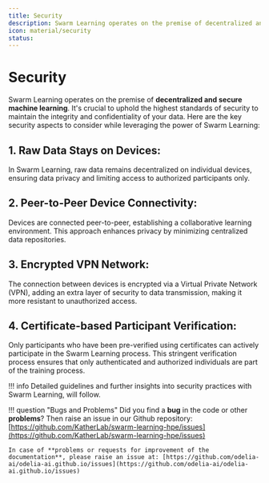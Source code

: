 ```yaml
---
title: Security
description: Swarm Learning operates on the premise of decentralized and secure machine learning.
icon: material/security
status:
---
```


# Security

Swarm Learning operates on the premise of **decentralized and secure machine learning**. It's crucial to uphold the highest standards of security to maintain the integrity and confidentiality of your data. Here are the key security aspects to consider while leveraging the power of Swarm Learning:

## 1. Raw Data Stays on Devices:

In Swarm Learning, raw data remains decentralized on individual devices, ensuring data privacy and limiting access to authorized participants only.

## 2. Peer-to-Peer Device Connectivity:

Devices are connected peer-to-peer, establishing a collaborative learning environment. This approach enhances privacy by minimizing centralized data repositories.

## 3. Encrypted VPN Network:

The connection between devices is encrypted via a Virtual Private Network (VPN), adding an extra layer of security to data transmission, making it more resistant to unauthorized access.

## 4. Certificate-based Participant Verification:

Only participants who have been pre-verified using certificates can actively participate in the Swarm Learning process. This stringent verification process ensures that only authenticated and authorized individuals are part of the training process.

!!! info 
    Detailed guidelines and further insights into security practices with Swarm Learning, will follow.

!!! question "Bugs and Problems"
    Did you find a **bug** in the code or other **problems**? Then raise an issue in our Github repository: [https://github.com/KatherLab/swarm-learning-hpe/issues](https://github.com/KatherLab/swarm-learning-hpe/issues)

    In case of **problems or requests for improvement of the documentation**, please raise an issue at: [https://github.com/odelia-ai/odelia-ai.github.io/issues](https://github.com/odelia-ai/odelia-ai.github.io/issues)